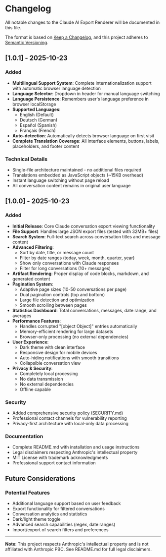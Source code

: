 # Changelog

All notable changes to the Claude AI Export Renderer will be documented in this file.

The format is based on [Keep a Changelog](https://keepachangelog.com/en/1.0.0/),
and this project adheres to [Semantic Versioning](https://semver.org/spec/v2.0.0.html).

## [1.0.1] - 2025-10-23

### Added
- **Multilingual Support System**: Complete internationalization support with automatic browser language detection
- **Language Selector**: Dropdown in header for manual language switching
- **Language Persistence**: Remembers user's language preference in browser localStorage
- **Supported Languages**:
  - English (Default)
  - Deutsch (German)
  - Español (Spanish)
  - Français (French)
- **Auto-detection**: Automatically detects browser language on first visit
- **Complete Translation Coverage**: All interface elements, buttons, labels, placeholders, and footer content

### Technical Details
- Single-file architecture maintained - no additional files required
- Translations embedded as JavaScript objects (~15KB overhead)
- Instant language switching without page reload
- All conversation content remains in original user language

## [1.0.0] - 2025-10-23

### Added
- **Initial Release**: Core Claude conversation export viewing functionality
- **File Support**: Handles large JSON export files (tested with 32MB+ files)
- **Search System**: Full-text search across conversation titles and message content
- **Advanced Filtering**: 
  - Sort by date, title, or message count
  - Filter by date ranges (today, week, month, quarter, year)
  - Show only conversations with Claude responses
  - Filter for long conversations (10+ messages)
- **Artifact Rendering**: Proper display of code blocks, markdown, and generated content
- **Pagination System**: 
  - Adaptive page sizes (10-50 conversations per page)
  - Dual pagination controls (top and bottom)
  - Large file detection and optimization
  - Smooth scrolling between pages
- **Statistics Dashboard**: Total conversations, messages, date range, and averages
- **Performance Features**:
  - Handles corrupted "[object Object]" entries automatically
  - Memory-efficient rendering for large datasets
  - Browser-only processing (no external dependencies)
- **User Experience**:
  - Dark theme with clean interface
  - Responsive design for mobile devices
  - Auto-hiding notifications with smooth transitions
  - Collapsible conversation view
- **Privacy & Security**:
  - Completely local processing
  - No data transmission
  - No external dependencies
  - Offline capable

### Security
- Added comprehensive security policy (SECURITY.md)
- Professional contact channels for vulnerability reporting
- Privacy-first architecture with local-only data processing

### Documentation
- Complete README.md with installation and usage instructions
- Legal disclaimers respecting Anthropic's intellectual property
- MIT License with trademark acknowledgments
- Professional support contact information

## Future Considerations

### Potential Features
- Additional language support based on user feedback
- Export functionality for filtered conversations
- Conversation analytics and statistics
- Dark/light theme toggle
- Advanced search capabilities (regex, date ranges)
- Import/export of search filters and preferences

---

**Note**: This project respects Anthropic's intellectual property and is not affiliated with Anthropic PBC. See README.md for full legal disclaimers.
